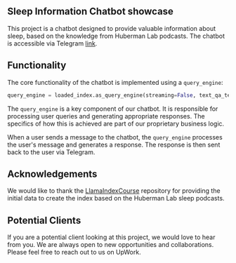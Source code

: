 ## Sleep Information Chatbot showcase
This project is a chatbot designed to provide valuable information about sleep, based on the knowledge from Huberman Lab podcasts. 
The chatbot is accessible via Telegram [link](https://t.me/SleepHbrChat_bot).

## Functionality

The core functionality of the chatbot is implemented using a `query_engine`:

```python
query_engine = loaded_index.as_query_engine(streaming=False, text_qa_template=text_qa_template,)
```

The `query_engine` is a key component of our chatbot. It is responsible for processing user queries and generating appropriate responses. The specifics of how this is achieved are part of our proprietary business logic.

When a user sends a message to the chatbot, the `query_engine` processes the user's message and generates a response. The response is then sent back to the user via Telegram.

## Acknowledgements

We would like to thank the [LlamaIndexCourse](https://github.com/jbergant/LlamaIndexCourse) repository for providing the initial data to create the index based on the Huberman Lab sleep podcasts.

## Potential Clients

If you are a potential client looking at this project, we would love to hear from you. We are always open to new opportunities and collaborations. Please feel free to reach out to us on UpWork.

